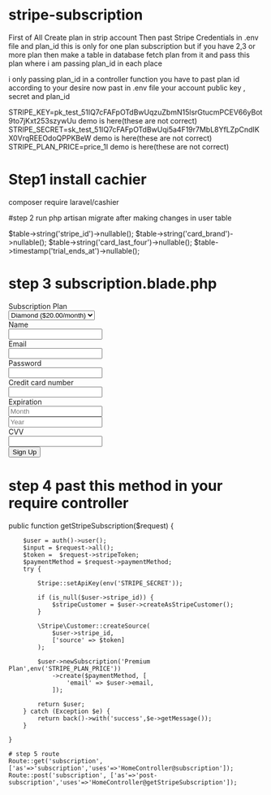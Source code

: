 # stripe-subscription

First of All  Create plan in strip account
Then past Stripe Credentials in .env file and plan_id
this is only for one plan subscription but if you have 2,3 or more plan then make a table in database fetch plan from it and pass this plan
where i am passing plan_id in each place

i only passing plan_id in a controller function you have to past plan id according to your desire
now past in .env file your account public key , secret and plan_id


STRIPE_KEY=pk_test_51IQ7cFAFpOTdBwUqzuZbmN15lsrGtucmPCEV66yBot9to7jKxt253szywUu demo is here(these are not correct)
STRIPE_SECRET=sk_test_51IQ7cFAFpOTdBwUqi5a4F19r7MbL8YfLZpCndIKX0VrqREEOdoQPPKBeW demo is here(these are not correct)
STRIPE_PLAN_PRICE=price_1I demo is here(these are not correct)




# Step1 install cachier 

composer require laravel/cashier

#step 2 run php artisan migrate after making changes in user table

 $table->string('stripe_id')->nullable();
    $table->string('card_brand')->nullable();
    $table->string('card_last_four')->nullable();
    $table->timestamp('trial_ends_at')->nullable();

# step 3 subscription.blade.php

<!DOCTYPE html>
<html lang="en">
<head>
    <meta charset="utf-8">
    <meta http-equiv="X-UA-Compatible" content="IE=edge">
    <meta name="viewport" content="width=device-width, initial-scale=1">
    <title>Monthly Subscription App using Stripe, Cashier and Laravel 5.4 with example</title>
    <!-- Styles -->
    <link href="https://maxcdn.bootstrapcdn.com/bootstrap/3.3.7/css/bootstrap.min.css" rel="stylesheet">
    <link rel="stylesheet" href="http://formvalidation.io/vendor/formvalidation/css/formValidation.min.css">
    <script src="https://ajax.googleapis.com/ajax/libs/jquery/1.12.4/jquery.min.js"></script>
    <script src="http://formvalidation.io/vendor/formvalidation/js/formValidation.min.js"></script>
    <script src="http://formvalidation.io/vendor/formvalidation/js/framework/bootstrap.min.js"></script>
</head>
<body>
<div class="row">
<form id="paymentForm" class="form-horizontal">
    <input type="hidden" name="_token" value="{{csrf_token()}}">
    <div class="form-group">
        <label class="col-xs-3 control-label">Subscription Plan</label>
        <div class="col-xs-5">
            <select name="subscription" class="form-control">
                <option value="diamond">Diamond ($20.00/month)</option>
            </select>
        </div>
    </div>
    <div class="form-group">
        <label class="col-xs-3 control-label">Name</label>
        <div class="col-xs-5">
            <input type="text" class="form-control" name="name" />
        </div>
    </div>
    <div class="form-group">
        <label class="col-xs-3 control-label">Email</label>
        <div class="col-xs-5">
            <input type="email" class="form-control" name="email" />
        </div>
    </div>
    <div class="form-group">
        <label class="col-xs-3 control-label">Password</label>
        <div class="col-xs-5">
            <input type="password" class="form-control" name="password" />
        </div>
    </div>
    <div class="form-group">
        <label class="col-xs-3 control-label">Credit card number</label>
        <div class="col-xs-5">
            <input type="text" class="form-control" data-stripe="number" />
        </div>
    </div>
    <div class="form-group">
        <label class="col-xs-3 control-label">Expiration</label>
        <div class="col-xs-3">
            <input type="text" class="form-control" placeholder="Month" data-stripe="exp-month" />
        </div>
        <div class="col-xs-2">
            <input type="text" class="form-control" placeholder="Year" data-stripe="exp-year" />
        </div>
    </div>
    <div class="form-group">
        <label class="col-xs-3 control-label">CVV</label>
        <div class="col-xs-2">
            <input type="text" class="form-control" data-stripe="cvc" />
        </div>
    </div>
    <div class="form-group">
        <div class="col-xs-9 col-xs-offset-3">
            <button type="submit" class="btn btn-primary">Sign Up</button>
        </div>
    </div>
    <input type="hidden" name="token" value="" />
</form>
</div>
<script src="https://js.stripe.com/v2/"></script>
<script>
$(document).ready(function() {
    // Change the key to your one
    Stripe.setPublishableKey('your_stripe_key');
    $('#paymentForm')
        .formValidation({
            framework: 'bootstrap',
            icon: {
                valid: 'glyphicon glyphicon-ok',
                invalid: 'glyphicon glyphicon-remove',
                validating: 'glyphicon glyphicon-refresh'
            },
            fields: {
                name: {
                    validators: {
                        notEmpty: {
                            message: 'The name is required'
                        }
                    }
                },
                email: {
                    validators: {
                        notEmpty: {
                            message: 'The email is required'
                        }
                    }
                },
                password: {
                    validators: {
                        notEmpty: {
                            message: 'The password is required'
                        }
                    }
                },
                ccNumber: {
                    selector: '[data-stripe="number"]',
                    validators: {
                        notEmpty: {
                            message: 'The credit card number is required'
                        },
                        creditCard: {
                            message: 'The credit card number is not valid'
                        }
                    }
                },
                expMonth: {
                    selector: '[data-stripe="exp-month"]',
                    row: '.col-xs-3',
                    validators: {
                        notEmpty: {
                            message: 'The expiration month is required'
                        },
                        digits: {
                            message: 'The expiration month can contain digits only'
                        },
                        callback: {
                            message: 'Expired',
                            callback: function(value, validator) {
                                value = parseInt(value, 10);
                                var year         = validator.getFieldElements('expYear').val(),
                                    currentMonth = new Date().getMonth() + 1,
                                    currentYear  = new Date().getFullYear();
                                if (value < 0 || value > 12) {
                                    return false;
                                }
                                if (year == '') {
                                    return true;
                                }
                                year = parseInt(year, 10);
                                if (year > currentYear || (year == currentYear && value >= currentMonth)) {
                                    validator.updateStatus('expYear', 'VALID');
                                    return true;
                                } else {
                                    return false;
                                }
                            }
                        }
                    }
                },
                expYear: {
                    selector: '[data-stripe="exp-year"]',
                    row: '.col-xs-3',
                    validators: {
                        notEmpty: {
                            message: 'The expiration year is required'
                        },
                        digits: {
                            message: 'The expiration year can contain digits only'
                        },
                        callback: {
                            message: 'Expired',
                            callback: function(value, validator) {
                                value = parseInt(value, 10);
                                var month        = validator.getFieldElements('expMonth').val(),
                                    currentMonth = new Date().getMonth() + 1,
                                    currentYear  = new Date().getFullYear();
                                if (value < currentYear || value > currentYear + 100) {
                                    return false;
                                }
                                if (month == '') {
                                    return false;
                                }
                                month = parseInt(month, 10);
                                if (value > currentYear || (value == currentYear && month >= currentMonth)) {
                                    validator.updateStatus('expMonth', 'VALID');
                                    return true;
                                } else {
                                    return false;
                                }
                            }
                        }
                    }
                },
                cvvNumber: {
                    selector: '[data-stripe="cvc"]',
                    validators: {
                        notEmpty: {
                            message: 'The CVV number is required'
                        },
                        cvv: {
                            message: 'The value is not a valid CVV',
                            creditCardField: 'ccNumber'
                        }
                    }
                }
            }
        })
        .on('success.form.fv', function(e) {
            e.preventDefault();
            var $form = $(e.target);
            // Reset the token first
            $form.find('[name="token"]').val('');
            Stripe.card.createToken($form, function(status, response) {
                if (response.error) {
                    alert(response.error.message);
                } else {                  
                    // Set the token value
                    $form.find('[name="token"]').val(response.id);                 
                    // Or using Ajax
                    $.ajax({
                        // You need to change the url option to your back-end endpoint
                        url: "{{route('post-subscription')}}",
                        data: $form.serialize(),
                        method: 'POST',
                        dataType: 'json'
                    }).success(function(data) {
                        alert(data.msg);                        
                        // Reset the form
                        $form.formValidation('resetForm', true);
                    });
                }
            });
        });
});
</script>
</body>
</html>


# step 4 past this method in your require controller

public function getStripeSubscription($request)
    {

        $user = auth()->user();
        $input = $request->all();
        $token =  $request->stripeToken;
        $paymentMethod = $request->paymentMethod;
        try {

            Stripe::setApiKey(env('STRIPE_SECRET'));

            if (is_null($user->stripe_id)) {
                $stripeCustomer = $user->createAsStripeCustomer();
            }

            \Stripe\Customer::createSource(
                $user->stripe_id,
                ['source' => $token]
            );

            $user->newSubscription('Premium Plan',env('STRIPE_PLAN_PRICE'))
                ->create($paymentMethod, [
                    'email' => $user->email,
                ]);

            return $user;
        } catch (Exception $e) {
            return back()->with('success',$e->getMessage());
        }

    }
    
    # step 5 route
    Route::get('subscription', ['as'=>'subscription','uses'=>'HomeController@subscription']);
    Route::post('subscription', ['as'=>'post-subscription','uses'=>'HomeController@getStripeSubscription']);


